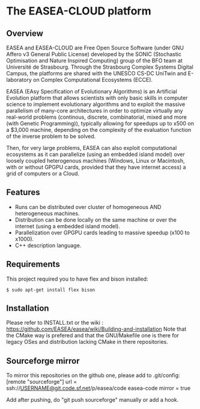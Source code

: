 
The EASEA-CLOUD platform
========================

Overview
--------------
EASEA and EASEA-CLOUD are Free Open Source Software (under GNU Affero v3 General Public License) developed by the SONIC (Stochastic Optimisation and Nature Inspired Computing) group of the BFO team at Université de Strasbourg. Through the Strasbourg Complex Systems Digital Campus, the platforms are shared with the UNESCO CS-DC UniTwin and E-laboratory on Complex Computational Ecosystems (ECCE).

EASEA (EAsy Specification of Evolutionary Algorithms) is an Artificial Evolution platform that allows scientists with only basic skills in computer science to implement evolutionary algorithms and to exploit the massive parallelism of many-core architectures in order to optimize virtually any real-world problems (continous, discrete, combinatorial, mixed and more (with Genetic Programming)), typically allowing for speedups up to x500 on a $3,000 machine, depending on the complexity of the evaluation function of the inverse problem to be solved.

Then, for very large problems, EASEA can also exploit computational ecosystems as it can parallelize (using an embedded island model) over loosely coupled heterogenous machines (Windows, Linux or Macintosh, with or without GPGPU cards, provided that they have internet access) a grid of computers or a Cloud.

Features
--------------

- Runs can be distributed over cluster of homogeneous AND heterogeneous machines.
- Distribution can be done locally on the same machine or over the internet (using a embedded island model).
- Parallelization over GPGPU cards leading to massive speedup (x100 to x1000).
- C++ description language.

Requirements
--------------
This project required you to have flex and bison installed:
```
$ sudo apt-get install flex bison
```

Installation
-------------
Please refer to INSTALL.txt or the wiki : https://github.com/EASEA/easea/wiki/Building-and-installation
Note that the CMake way is prefered and that the GNU/Makefile one is there for
legacy OSes and distribution lacking CMake in there repositories. 

Sourceforge mirror
--------------

To mirror this repositories on the github one, please add to .git/config:
[remote "sourceforge"]
	url = ssh://USERNAME@git.code.sf.net/p/easea/code easea-code
	mirror = true

Add after pushing, do "git push sourceforge" manually or add a hook.
